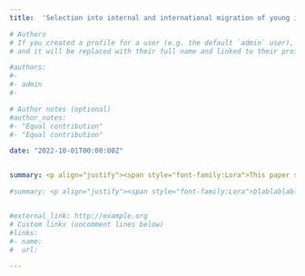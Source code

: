 ```yaml
---
title:  'Selection into internal and international migration of young individuals: Evidence using Novel Survey Data'

# Authors
# If you created a profile for a user (e.g. the default `admin` user), write the username (folder name) here
# and it will be replaced with their full name and linked to their profile.

#authors:
#- 
#- admin
#- 

# Author notes (optional)
#author_notes:
#- "Equal contribution"
#- "Equal contribution"

date: "2022-10-01T00:00:00Z"


summary: <p align="justify"><span style="font-family:Lora">This paper studies the self-selection intentions into internal and international migration of young individuals in their school-to-work transition from the South of Spain -one of the areas with highest youth unemployment rates in the EU. I use a rich dataset that includes personal, academic and family background characteristics, as well as individuals’ beliefs about labor market outcomes in their home region and migration destination. Results indicate that having a higher GPA and being from a high socioeconomic status predict individuals’ intention to migrate internationally, but not internally. Despite being positively selected, students who plan to migrate internationally have the most pessimistic views about their career prospects in their home region. With their migration plans, they expect higher returns to migration than internal migrants. International migrants are more likely than internal migrants to plan a long-term migration as opposed to a temporary migration. My results suggest a future brain drain from the region as well as from the country </span>

#summary: <p align="justify"><span style="font-family:Lora">blablablabla </br></br><ins>Presented at</ins>&colon; </span>


#external_link: http://example.org
# Custom links (uncomment lines below)
#links:
#- name:
#  url:

---
```

<!---<span style="text-decoration: underline; color:brown; font-family:Lora; font-size:16px">Presented by co-authors or me at:</span>--->
